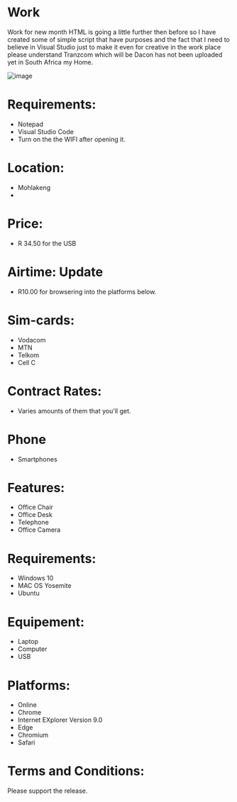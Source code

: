 # Work
Work for new month 
HTML is going a little further then before so I have created some of simple script that have purposes and the fact that I need 
to believe in Visual Studio just to make it even for creative in the work place please understand Tranzcom which will be Dacon has not been uploaded yet in South Africa my Home. 

![image](https://user-images.githubusercontent.com/87011258/127851311-876b75a8-65ae-4a73-b081-0cf7b6f6a7e3.png)

# Requirements:
+ Notepad 
+ Visual Studio Code 
+ Turn on the the WIFI after opening it.

# Location:
- Mohlakeng
- 
# Price:
* R 34.50 for the USB

# Airtime: Update
* R10.00 for browsering into the platforms below.

# Sim-cards:
* Vodacom
* MTN
* Telkom
* Cell C

# Contract Rates:
* Varies amounts of them that you'll get. 

# Phone 
* Smartphones

# Features: 
* Office Chair 
* Office Desk
* Telephone 
* Office Camera

# Requirements: 
* Windows 10 
* MAC OS Yosemite
* Ubuntu

# Equipement:
* Laptop 
* Computer
* USB 

# Platforms:
* Online 
* Chrome
* Internet EXplorer Version 9.0
* Edge 
* Chromium
* Safari

# Terms and Conditions: 
Please support the release. 

